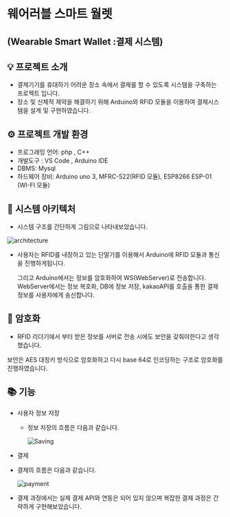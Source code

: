 # 웨어러블 스마트 월렛

## (Wearable Smart Wallet :결제 시스템)

## 💡 프로젝트 소개

- 결제기기를 휴대하기 어려운 장소 속에서 결제를 할 수 있도록 시스템을 구축하는 프로젝트 입니다.
- 장소 및 신체적 제약을 해결하기 위해 Arduino와 RFID 모듈을 이용하여 결제시스템을 설계 및 구현하였습니다.

## ⚙️ 프로젝트 개발 환경

- 프로그래밍 언어: php , C++
- 개발도구 : VS Code , Arduino IDE
- DBMS: Mysql
- 하드웨어 장비: Arduino uno 3, MFRC-522(RFID 모듈), ESP8266 ESP-01 (WI-FI 모듈)

## 🧾 시스템 아키텍처

- 시스템 구조를 간단하게 그림으로 나타내보았습니다.

![architecture](https://github.com/user-attachments/assets/da495c93-83d8-4d37-8ea1-6f87adcc2863)
- 사용자는 RFID를 내장하고 있는 단말기를 이용해서 Arduino에 RFID 모듈과 통신을 진행하게됩니다.

     그리고 Arduino에서는 정보를 암호화하여 WS(WebServer)로 전송합니다.  WebServer에서는 정보 복호화, DB에 정보 저장, kakaoAPI를 호출을 통한 결제 정보를 사용자에게 송신합니다.

## **🔐 암호화**

- RFID 리더기에서 부터 받은 정보를 서버로 전송 시에도 보안을 갖춰야한다고 생각했습니다.

보안은 AES 대칭키 방식으로 암호화하고  다시 base 64로 인코딩하는 구조로 암호화를 진행하였습니다. 

## 📚 기능

- 사용자 정보 저장
    - 정보 저장의 흐름은 다음과 같습니다.
        
       ![Saving](https://github.com/user-attachments/assets/74ede075-30e1-47b0-9c89-9bebef8d8af5)
        
    
- 결제
    
    
- 결제의 흐름은 다음과 같습니다.
    
   ![payment](https://github.com/user-attachments/assets/54faa696-8ae1-4f7a-973a-a3907614c1af)
    
- 결제 과정에서는 실제 결제 API와 연동은 되어 있지 않으며 복잡한 결제 과정은 간략하게 구현해보았습니다.
